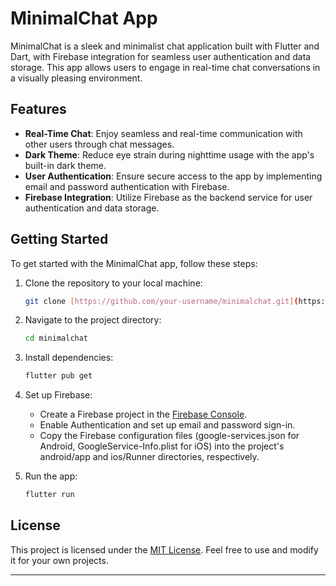 # MinimalChat App

MinimalChat is a sleek and minimalist chat application built with Flutter and Dart, with Firebase integration for seamless user authentication and data storage. This app allows users to engage in real-time chat conversations in a visually pleasing environment.

## Features

- **Real-Time Chat**: Enjoy seamless and real-time communication with other users through chat messages.
- **Dark Theme**: Reduce eye strain during nighttime usage with the app's built-in dark theme.
- **User Authentication**: Ensure secure access to the app by implementing email and password authentication with Firebase.
- **Firebase Integration**: Utilize Firebase as the backend service for user authentication and data storage.

## Getting Started

To get started with the MinimalChat app, follow these steps:

1. Clone the repository to your local machine:

   ```bash
   git clone [https://github.com/your-username/minimalchat.git](https://github.com/MugemaneBertin2001/minimalchat.git)
   ```

2. Navigate to the project directory:

   ```bash
   cd minimalchat
   ```

3. Install dependencies:

   ```bash
   flutter pub get
   ```

4. Set up Firebase:

   - Create a Firebase project in the [Firebase Console](https://console.firebase.google.com/).
   - Enable Authentication and set up email and password sign-in.
   - Copy the Firebase configuration files (google-services.json for Android, GoogleService-Info.plist for iOS) into the project's android/app and ios/Runner directories, respectively.

5. Run the app:

   ```bash
   flutter run
   ```

## License

This project is licensed under the [MIT License](LICENSE). Feel free to use and modify it for your own projects.

---